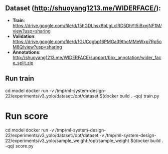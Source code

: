 ## Dataset (http://shuoyang1213.me/WIDERFACE/):

- **Train**: https://drive.google.com/file/d/15hGDLhsx8bLgLcIRD5DhYt5iBxnjNF1M/view?usp=sharing
- **Validation**: https://drive.google.com/file/d/1GUCogbp16PMGa39thoMMeWxp7Rp5oM8Q/view?usp=sharing
- **Annotations**: http://shuoyang1213.me/WIDERFACE/support/bbx_annotation/wider_face_split.zip

## Run train

cd model
docker run -v /tmp/ml-system-design-22/experiments/v3_yolo/dataset:/opt/dataset $(docker build . -qq) train.py

# Run score

cd model
docker run -v /tmp/ml-system-design-22/experiments/v3_yolo/dataset:/opt/dataset -v
/tmp/ml-system-design-22/experiments/v3_yolo/sample_weight:/opt/sample_weight $(docker build . -qq) score.py
